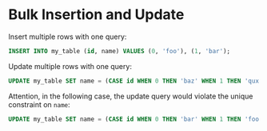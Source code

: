 # Bulk Insertion and Update

Insert multiple rows with one query:

```sql
INSERT INTO my_table (id, name) VALUES (0, 'foo'), (1, 'bar');
```

Update multiple rows with one query:

```sql
UPDATE my_table SET name = (CASE id WHEN 0 THEN 'baz' WHEN 1 THEN 'qux' END) WHERE id IN (0, 1);
```

Attention, in the following case, the update query would violate the unique constraint on `name`:

```sql
UPDATE my_table SET name = (CASE id WHEN 0 THEN 'bar' WHEN 1 THEN 'foo' END) WHERE id IN (0, 1);
```
